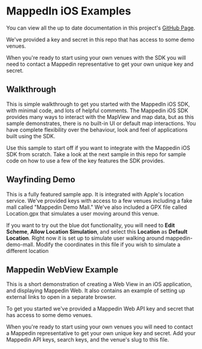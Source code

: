 # MappedIn iOS Examples

You can view all the up to date documentation in this project's [GitHub Page](http://mappedin.github.io/ios/).

We've provided a key and secret in this repo that has access to some demo venues.

When you're ready to start using your own venues with the SDK you will need to contact a Mappedin representative to get your own unique key and secret.

## Walkthrough

This is simple walkthrough to get you started with the MappedIn iOS SDK, with minimal code, and lots of helpful comments. The Mappedin iOS SDK provides many ways to interact with the MapView and map data, but as this sample demonstrates, there is no built-in UI or default map interactions. You have complete flexibility over the behaviour, look and feel of applications built using the SDK.

Use this sample to start off if you want to integrate with the Mappedin iOS SDK from scratch. Take a look at the next sample in this repo for sample code on how to use a few of the key features the SDK provides.

## Wayfinding Demo

This is a fully featured sample app. It is integrated with Apple's location service. We've provided keys with access to a few venues including a fake mall called "Mappedin Demo Mall." We've also included a GPX file called Location.gpx that simulates a user moving around this venue.

If you want to try out the blue dot functionality, you will need to **Edit Scheme**, **Allow Location Simulation**, and select this **Location** as **Default Location**. Right now it is set up to simulate user walking around mappedin-demo-mall. Modify the coordinates in this file if you wish to simulate a different location


## Mappedin WebView Example

This is a short demonstration of creating a Web View in an iOS application, and displaying Mappedin Web. It also contains an example of setting up external links to open in a separate browser.

To get you started we've provided a Mappedin Web API key and secret that has access to some demo venues.

When you're ready to start using your own venues you will need to contact a Mappedin representative to get your own unique key and secret. Add your Mappedin API keys, search keys, and the venue's slug to this file.
